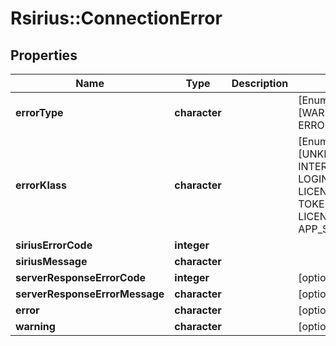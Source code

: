 # Rsirius::ConnectionError


## Properties
Name | Type | Description | Notes
------------ | ------------- | ------------- | -------------
**errorType** | **character** |  | [Enum: [WARNING, ERROR]] 
**errorKlass** | **character** |  | [Enum: [UNKNOWN, INTERNET, LOGIN_SERVER, LICENSE_SERVER, TOKEN, LOGIN, LICENSE, TERMS, APP_SERVER]] 
**siriusErrorCode** | **integer** |  | 
**siriusMessage** | **character** |  | 
**serverResponseErrorCode** | **integer** |  | [optional] 
**serverResponseErrorMessage** | **character** |  | [optional] 
**error** | **character** |  | [optional] 
**warning** | **character** |  | [optional] 


